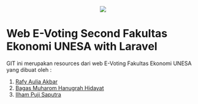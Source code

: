 <p align="center"><img src="http://fimunnes.com/wp-content/uploads/2016/10/WIL-9.png"></p>

# Web E-Voting Second  Fakultas Ekonomi UNESA with Laravel
GIT ini merupakan resources dari web E-Voting Fakultas Ekonomi UNESA yang dibuat oleh :
1. <a href="https://github.com/rafyakbar">Rafy Aulia Akbar</a>
2. <a href="https://github.com/bagasmuharom">Bagas Muharom Hanugrah Hidayat</a>
3. <a href="https://github.com/m1ku100">Ilham Puji Saputra</a>
